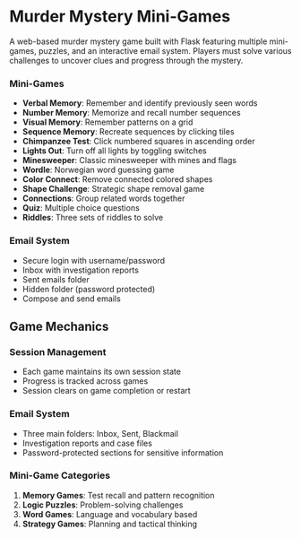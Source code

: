# Murder Mystery Mini-Games

A web-based murder mystery game built with Flask featuring multiple mini-games, puzzles, and an interactive email system. Players must solve various challenges to uncover clues and progress through the mystery.

### Mini-Games

- **Verbal Memory**: Remember and identify previously seen words
- **Number Memory**: Memorize and recall number sequences  
- **Visual Memory**: Remember patterns on a grid
- **Sequence Memory**: Recreate sequences by clicking tiles
- **Chimpanzee Test**: Click numbered squares in ascending order
- **Lights Out**: Turn off all lights by toggling switches
- **Minesweeper**: Classic minesweeper with mines and flags
- **Wordle**: Norwegian word guessing game
- **Color Connect**: Remove connected colored shapes
- **Shape Challenge**: Strategic shape removal game
- **Connections**: Group related words together
- **Quiz**: Multiple choice questions
- **Riddles**: Three sets of riddles to solve

### Email System

- Secure login with username/password
- Inbox with investigation reports
- Sent emails folder
- Hidden folder (password protected)
- Compose and send emails


## Game Mechanics

### Session Management
- Each game maintains its own session state
- Progress is tracked across games
- Session clears on game completion or restart

### Email System
- Three main folders: Inbox, Sent, Blackmail
- Investigation reports and case files
- Password-protected sections for sensitive information

### Mini-Game Categories
1. **Memory Games**: Test recall and pattern recognition
2. **Logic Puzzles**: Problem-solving challenges  
3. **Word Games**: Language and vocabulary based
4. **Strategy Games**: Planning and tactical thinking
